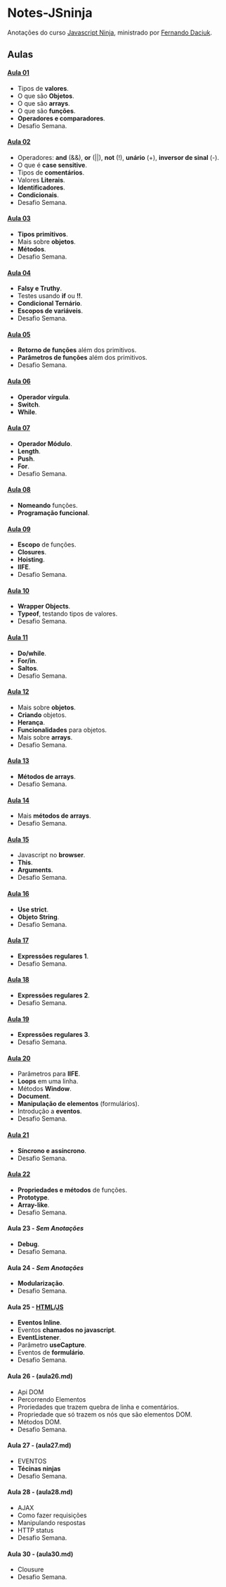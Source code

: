 # Notes-JSninja
Anotações do curso [Javascript Ninja](http://blog.da2k.com.br/curso-javascript-ninja/), ministrado por [Fernando Daciuk](https://github.com/fdaciuk).

## Aulas
#### [Aula 01](01.md)
  * Tipos de __valores__.
  * O que são __Objetos__.
  * O que são __arrays__.
  * O que são __funções__.
  * __Operadores e comparadores__.
  * Desafio Semana.

#### [Aula 02](02.md)
  * Operadores: __and__ (&&), __or__ (||), __not__ (!), __unário__ (+), __inversor de sinal__ (-).
  * O que é __case sensitive__.
  * Tipos de __comentários__.
  * Valores __Literais__.
  * __Identificadores__.
  * __Condicionais__.
  * Desafio Semana.

#### [Aula 03](03.md)
  * __Tipos primitivos__.
  * Mais sobre __objetos__.
  * __Métodos__.
  * Desafio Semana.

#### [Aula 04](.md)
  * __Falsy e Truthy__.
  * Testes usando __if__ ou __!!__.
  * __Condicional Ternário__.
  * __Escopos de variáveis__.
  * Desafio Semana.

#### [Aula 05](05.md)
  * __Retorno de funções__ além dos primitivos.
  * __Parâmetros de funções__ além dos primitivos.
  * Desafio Semana.

#### [Aula 06](06.md)
  * __Operador vírgula__.
  * __Switch__.
  * __While__.

#### [Aula 07](07.md)
  * __Operador Módulo__.
  * __Length__.
  * __Push__.
  * __For__.
  * Desafio Semana.

#### [Aula 08](08.md)
  * __Nomeando__ funções.
  * __Programação funcional__.

#### [Aula 09](09.md)
  * __Escopo__ de funções.
  * __Closures__.
  * __Hoisting__.
  * __IIFE__.
  * Desafio Semana.

#### [Aula 10](10.md)
  * __Wrapper Objects__.
  * __Typeof__, testando tipos de valores.
  * Desafio Semana.

#### [Aula 11](11.md)
  * __Do/while__.
  * __For/in__.
  * __Saltos__.
  * Desafio Semana.

#### [Aula 12](12.md)
  * Mais sobre __objetos__.
  * __Criando__ objetos.
  * __Herança__.
  * __Funcionalidades__ para objetos.
  * Mais sobre __arrays__.
  * Desafio Semana.

#### [Aula 13](13.md)
  * __Métodos de arrays__.
  * Desafio Semana.

#### [Aula 14](14.md)
  * Mais __métodos de arrays__.
  * Desafio Semana.
#### [Aula 15](15.md)
  * Javascript no __browser__.
  * __This__.
  * __Arguments__.
  * Desafio Semana.

#### [Aula 16](16.md)
  * __Use strict__.
  * __Objeto String__.
  * Desafio Semana.

#### [Aula 17](17.md)
  * __Expressões regulares 1__.
  * Desafio Semana.

#### [Aula 18](18.md)
 * __Expressões regulares 2__.
  * Desafio Semana.

#### [Aula 19](19.md)
 * __Expressões regulares 3__.
  * Desafio Semana.

#### [Aula 20](20.md)
 * Parâmetros para __IIFE__.
 * __Loops__ em uma linha.
 * Métodos __Window__.
 * __Document__.
 * __Manipulação de elementos__ (formulários).
 * Introdução a __eventos__.
  * Desafio Semana.

#### [Aula 21](21.md)
  * __Síncrono e assíncrono__.
  * Desafio Semana.

#### [Aula 22](22.md)
  * __Propriedades e métodos__ de funções.
  * __Prototype__.
  * __Array-like__.
  * Desafio Semana.

#### Aula 23 - *Sem Anotações*
  * __Debug__.
  * Desafio Semana.

#### Aula 24 - *Sem Anotações*
  * __Modularização__.
  * Desafio Semana.

#### Aula 25 - [HTML](aula25.html)/[JS](aula25.md)
  * __Eventos Inline__.
  * Eventos __chamados no javascript__.
  * __EventListener__.
  * Parâmetro __useCapture__.
  * Eventos de __formulário__.
  * Desafio Semana.

#### Aula 26 - (aula26.md)
  * Api DOM
  * Percorrendo Elementos
  * Proriedades que trazem quebra de linha e comentários.
  * Propriedade que só trazem os nós que são elementos DOM.
  * Métodos DOM.
  * Desafio Semana.

#### Aula 27 - (aula27.md)
  * EVENTOS
  * __Técinas ninjas__
  * Desafio Semana.

#### Aula 28 - (aula28.md)
  * AJAX
  * Como fazer requisições
  * Manipulando respostas
  * HTTP status
  * Desafio Semana.

#### Aula 30 - (aula30.md)
  * Clousure
  * Desafio Semana.
